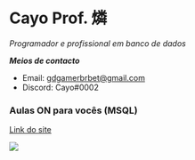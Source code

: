 # Cayo Prof. 燐
*Programador e profissional em banco de dados*

***Meios de contacto***
- Email: gdgamerbrbet@gmail.com
- Discord: Cayo#0002

### Aulas ON para vocês (MSQL)

[Link do site](https://cayocb.github.io/MSQL-1/)




<img src= "https://cdn.glitch.com/4bb6fe78-0917-4ca3-9dd3-aa140f52ff8a%2FE85CCB1C-6171-4AE0-83BD-EA792AB1B7E0.jpeg?v=1599995654269">



















